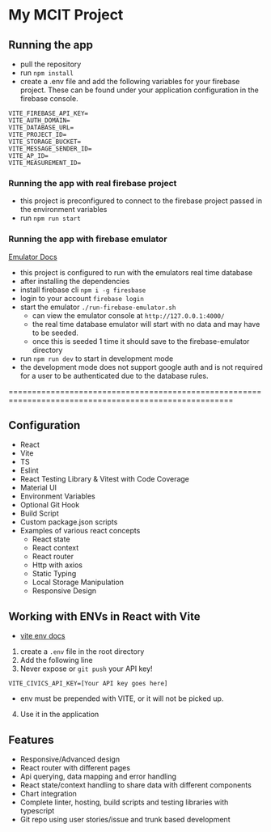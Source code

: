 # My MCIT Project


## Running the app

- pull the repository
- run `npm install`
- create a .env file and add the following variables for your firebase project. These can be found under your application configuration in the firebase console.
```
VITE_FIREBASE_API_KEY=
VITE_AUTH_DOMAIN=
VITE_DATABASE_URL=
VITE_PROJECT_ID=
VITE_STORAGE_BUCKET=
VITE_MESSAGE_SENDER_ID=
VITE_AP_ID=
VITE_MEASUREMENT_ID=
```

### Running the app with real firebase project
- this project is preconfigured to connect to the firebase project passed in the environment variables
- run `npm run start`


### Running the app with firebase emulator
 [Emulator Docs](https://firebase.google.com/docs/emulator-suite)
- this project is configured to run with the emulators real time database
- after installing the dependencies
- install firebase cli `npm i -g firesbase`
- login to your account `firebase login`
- start the emulator `./run-firebase-emulator.sh`
  - can view the emulator console at `http://127.0.0.1:4000/ `
  - the real time database emulator will start with no data and may have to be seeded.
  - once this is seeded 1 time it should save to the firebase-emulator directory
- run `npm run dev` to start in development mode
- the development mode does not support google auth and is not required for a user to be authenticated due to the database rules.




======================================================================================================

## Configuration 
- React 
- Vite 
- TS
- Eslint
- React Testing Library & Vitest with Code Coverage
- Material UI
- Environment Variables
- Optional Git Hook
- Build Script
- Custom package.json scripts
- Examples of various react concepts
  - React state
  - React context
  - React router
  - Http with axios
  - Static Typing
  - Local Storage Manipulation
  - Responsive Design 





## Working with ENVs in React with Vite

- [vite env docs](https://vitejs.dev/guide/env-and-mode.html)

1. create a `.env` file in the root directory
2. Add the following line
3. Never expose or `git push` your API key!

```
VITE_CIVICS_API_KEY=[Your API key goes here]
```

- env must be prepended with VITE, or it will not be picked up.

4. Use it in the application


## Features ##
- Responsive/Advanced design
- React router with different pages
- Api querying, data mapping and error handling
- React state/context handling to share data with different components
- Chart integration
- Complete linter, hosting, build scripts and testing libraries with typescript
- Git repo using user stories/issue and trunk based development
